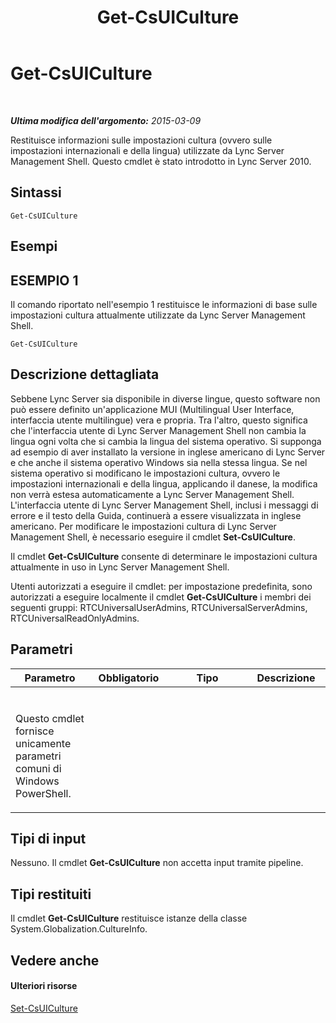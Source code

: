 ﻿---
title: Get-CsUICulture
TOCTitle: Get-CsUICulture
ms:assetid: b8df7083-068b-4d5e-a9b4-448602de6586
ms:mtpsurl: https://technet.microsoft.com/it-it/library/Gg412900(v=OCS.15)
ms:contentKeyID: 49301779
ms.date: 08/24/2015
mtps_version: v=OCS.15
ms.translationtype: HT
---

# Get-CsUICulture

 

_**Ultima modifica dell'argomento:** 2015-03-09_

Restituisce informazioni sulle impostazioni cultura (ovvero sulle impostazioni internazionali e della lingua) utilizzate da Lync Server Management Shell. Questo cmdlet è stato introdotto in Lync Server 2010.

## Sintassi

    Get-CsUICulture

## Esempi

## ESEMPIO 1

Il comando riportato nell'esempio 1 restituisce le informazioni di base sulle impostazioni cultura attualmente utilizzate da Lync Server Management Shell.

    Get-CsUICulture

## Descrizione dettagliata

Sebbene Lync Server sia disponibile in diverse lingue, questo software non può essere definito un'applicazione MUI (Multilingual User Interface, interfaccia utente multilingue) vera e propria. Tra l'altro, questo significa che l'interfaccia utente di Lync Server Management Shell non cambia la lingua ogni volta che si cambia la lingua del sistema operativo. Si supponga ad esempio di aver installato la versione in inglese americano di Lync Server e che anche il sistema operativo Windows sia nella stessa lingua. Se nel sistema operativo si modificano le impostazioni cultura, ovvero le impostazioni internazionali e della lingua, applicando il danese, la modifica non verrà estesa automaticamente a Lync Server Management Shell. L'interfaccia utente di Lync Server Management Shell, inclusi i messaggi di errore e il testo della Guida, continuerà a essere visualizzata in inglese americano. Per modificare le impostazioni cultura di Lync Server Management Shell, è necessario eseguire il cmdlet **Set-CsUICulture**.

Il cmdlet **Get-CsUICulture** consente di determinare le impostazioni cultura attualmente in uso in Lync Server Management Shell.

Utenti autorizzati a eseguire il cmdlet: per impostazione predefinita, sono autorizzati a eseguire localmente il cmdlet **Get-CsUICulture** i membri dei seguenti gruppi: RTCUniversalUserAdmins, RTCUniversalServerAdmins, RTCUniversalReadOnlyAdmins.

## Parametri


<table>
<colgroup>
<col style="width: 25%" />
<col style="width: 25%" />
<col style="width: 25%" />
<col style="width: 25%" />
</colgroup>
<thead>
<tr class="header">
<th>Parametro</th>
<th>Obbligatorio</th>
<th>Tipo</th>
<th>Descrizione</th>
</tr>
</thead>
<tbody>
<tr class="odd">
<td><p></p></td>
<td><p></p></td>
<td><p></p></td>
<td><p></p></td>
</tr>
<tr class="even">
<td><p>Questo cmdlet fornisce unicamente parametri comuni di Windows PowerShell.</p></td>
<td><p></p></td>
<td><p></p></td>
<td><p></p></td>
</tr>
</tbody>
</table>


## Tipi di input

Nessuno. Il cmdlet **Get-CsUICulture** non accetta input tramite pipeline.

## Tipi restituiti

Il cmdlet **Get-CsUICulture** restituisce istanze della classe System.Globalization.CultureInfo.

## Vedere anche

#### Ulteriori risorse

[Set-CsUICulture](set-csuiculture.md)

